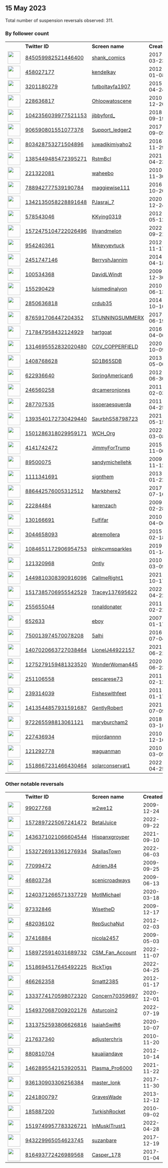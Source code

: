 
## 15 May 2023
Total number of suspension reversals observed: 311.

### By follower count
<table><tr><th></th><th align="left">Twitter ID</th><th align="left">Screen name</th>
<th align="left">Created</th><th align="left">Status</th><th align="left">Suspended</th><th align="left">Followers</th>
<tr><td><a href="https://pbs.twimg.com/profile_images/1342934151654232067/UNtn1x1s_normal.jpg"><img src="https://pbs.twimg.com/profile_images/1342934151654232067/UNtn1x1s_normal.jpg" width="40px" height="40px" align="center"/></a></td><td><a href="https://twitter.com/intent/user?user_id=845059982521446400">845059982521446400</a></td><td><a href="https://twitter.com/shank_comics">shank_comics</a></td><td>2017-03-23</td><td align="center"></td><td></td><td>273625</td></tr>
<tr><td><a href="https://pbs.twimg.com/profile_images/1418203776742092808/ZTva4WF4_normal.jpg"><img src="https://pbs.twimg.com/profile_images/1418203776742092808/ZTva4WF4_normal.jpg" width="40px" height="40px" align="center"/></a></td><td><a href="https://twitter.com/intent/user?user_id=458027177">458027177</a></td><td><a href="https://twitter.com/kendelkay">kendelkay</a></td><td>2012-01-08</td><td align="center"></td><td>2023-04-03</td><td>248287</td></tr>
<tr><td><a href="https://pbs.twimg.com/profile_images/1640495132788023298/TXuujCmA_normal.jpg"><img src="https://pbs.twimg.com/profile_images/1640495132788023298/TXuujCmA_normal.jpg" width="40px" height="40px" align="center"/></a></td><td><a href="https://twitter.com/intent/user?user_id=3201180279">3201180279</a></td><td><a href="https://twitter.com/futboltayfa1907">futboltayfa1907</a></td><td>2015-04-24</td><td align="center"></td><td>2022-08-20</td><td>205295</td></tr>
<tr><td><a href="https://pbs.twimg.com/profile_images/1340075038444273664/uY3pR0va_normal.jpg"><img src="https://pbs.twimg.com/profile_images/1340075038444273664/uY3pR0va_normal.jpg" width="40px" height="40px" align="center"/></a></td><td><a href="https://twitter.com/intent/user?user_id=228636817">228636817</a></td><td><a href="https://twitter.com/Ohloowatoscene">Ohloowatoscene</a></td><td>2010-12-20</td><td align="center"></td><td></td><td>143661</td></tr>
<tr><td><a href="https://pbs.twimg.com/profile_images/1645754639848034305/d3f7XFUR_normal.jpg"><img src="https://pbs.twimg.com/profile_images/1645754639848034305/d3f7XFUR_normal.jpg" width="40px" height="40px" align="center"/></a></td><td><a href="https://twitter.com/intent/user?user_id=1042356039977521153">1042356039977521153</a></td><td><a href="https://twitter.com/jibbyford_">jibbyford_</a></td><td>2018-09-19</td><td align="center"></td><td></td><td>139315</td></tr>
<tr><td><a href="https://pbs.twimg.com/profile_images/1646965821636333590/4oqGQL8B_normal.jpg"><img src="https://pbs.twimg.com/profile_images/1646965821636333590/4oqGQL8B_normal.jpg" width="40px" height="40px" align="center"/></a></td><td><a href="https://twitter.com/intent/user?user_id=906590801551077376">906590801551077376</a></td><td><a href="https://twitter.com/Support_ledger2">Support_ledger2</a></td><td>2017-09-09</td><td align="center"></td><td></td><td>50874</td></tr>
<tr><td><a href="https://pbs.twimg.com/profile_images/1264569707375427584/vHl41Rmm_normal.jpg"><img src="https://pbs.twimg.com/profile_images/1264569707375427584/vHl41Rmm_normal.jpg" width="40px" height="40px" align="center"/></a></td><td><a href="https://twitter.com/intent/user?user_id=803428753271504896">803428753271504896</a></td><td><a href="https://twitter.com/juwadikimiyaho2">juwadikimiyaho2</a></td><td>2016-11-29</td><td align="center"></td><td></td><td>30616</td></tr>
<tr><td><a href="https://pbs.twimg.com/profile_images/1650489392006594562/HwUW2PaT_normal.jpg"><img src="https://pbs.twimg.com/profile_images/1650489392006594562/HwUW2PaT_normal.jpg" width="40px" height="40px" align="center"/></a></td><td><a href="https://twitter.com/intent/user?user_id=1385449485472395271">1385449485472395271</a></td><td><a href="https://twitter.com/RstmBcl">RstmBcl</a></td><td>2021-04-23</td><td align="center"></td><td>2023-01-29</td><td>29168</td></tr>
<tr><td><a href="https://pbs.twimg.com/profile_images/1625109632027951112/6Dje9LT2_normal.jpg"><img src="https://pbs.twimg.com/profile_images/1625109632027951112/6Dje9LT2_normal.jpg" width="40px" height="40px" align="center"/></a></td><td><a href="https://twitter.com/intent/user?user_id=221322081">221322081</a></td><td><a href="https://twitter.com/waheebo">waheebo</a></td><td>2010-11-30</td><td align="center"></td><td>2023-01-19</td><td>25506</td></tr>
<tr><td><a href="https://pbs.twimg.com/profile_images/1346993909688225794/Gy3b9-mC_normal.jpg"><img src="https://pbs.twimg.com/profile_images/1346993909688225794/Gy3b9-mC_normal.jpg" width="40px" height="40px" align="center"/></a></td><td><a href="https://twitter.com/intent/user?user_id=788942777539190784">788942777539190784</a></td><td><a href="https://twitter.com/maggiewise111">maggiewise111</a></td><td>2016-10-20</td><td align="center"></td><td></td><td>18873</td></tr>
<tr><td><a href="https://pbs.twimg.com/profile_images/1639865346311225346/Yz5JVfN4_normal.jpg"><img src="https://pbs.twimg.com/profile_images/1639865346311225346/Yz5JVfN4_normal.jpg" width="40px" height="40px" align="center"/></a></td><td><a href="https://twitter.com/intent/user?user_id=1342135058228891648">1342135058228891648</a></td><td><a href="https://twitter.com/PJasraj_7">PJasraj_7</a></td><td>2020-12-24</td><td align="center"></td><td></td><td>17969</td></tr>
<tr><td><a href="https://pbs.twimg.com/profile_images/1545226600676921344/3BGJG1JZ_normal.jpg"><img src="https://pbs.twimg.com/profile_images/1545226600676921344/3BGJG1JZ_normal.jpg" width="40px" height="40px" align="center"/></a></td><td><a href="https://twitter.com/intent/user?user_id=578543046">578543046</a></td><td><a href="https://twitter.com/KKying0319">KKying0319</a></td><td>2012-05-12</td><td align="center"></td><td>2023-03-22</td><td>16157</td></tr>
<tr><td><a href="https://pbs.twimg.com/profile_images/1657301399540236293/d0_nrUWF_normal.jpg"><img src="https://pbs.twimg.com/profile_images/1657301399540236293/d0_nrUWF_normal.jpg" width="40px" height="40px" align="center"/></a></td><td><a href="https://twitter.com/intent/user?user_id=1572475104722026496">1572475104722026496</a></td><td><a href="https://twitter.com/lilyandmelon">lilyandmelon</a></td><td>2022-09-21</td><td align="center"></td><td>2023-05-12</td><td>11322</td></tr>
<tr><td><a href="https://pbs.twimg.com/profile_images/2861939236/976b0036573f5e9e342a9fc0460eb318_normal.jpeg"><img src="https://pbs.twimg.com/profile_images/2861939236/976b0036573f5e9e342a9fc0460eb318_normal.jpeg" width="40px" height="40px" align="center"/></a></td><td><a href="https://twitter.com/intent/user?user_id=954240361">954240361</a></td><td><a href="https://twitter.com/Mikeyyevtuck">Mikeyyevtuck</a></td><td>2012-11-17</td><td align="center"></td><td></td><td>10860</td></tr>
<tr><td><a href="https://pbs.twimg.com/profile_images/1640271545447710720/Yp1s211t_normal.jpg"><img src="https://pbs.twimg.com/profile_images/1640271545447710720/Yp1s211t_normal.jpg" width="40px" height="40px" align="center"/></a></td><td><a href="https://twitter.com/intent/user?user_id=2451747146">2451747146</a></td><td><a href="https://twitter.com/BerryshJannim">BerryshJannim</a></td><td>2014-04-18</td><td align="center"></td><td>2023-01-12</td><td>9356</td></tr>
<tr><td><a href="https://pbs.twimg.com/profile_images/1459598224721952768/aR0Oeu9a_normal.jpg"><img src="https://pbs.twimg.com/profile_images/1459598224721952768/aR0Oeu9a_normal.jpg" width="40px" height="40px" align="center"/></a></td><td><a href="https://twitter.com/intent/user?user_id=100534368">100534368</a></td><td><a href="https://twitter.com/DavidLWindt">DavidLWindt</a></td><td>2009-12-30</td><td align="center"></td><td>2022-07-22</td><td>9135</td></tr>
<tr><td><a href="https://pbs.twimg.com/profile_images/1376659046355337219/GNCBwXWj_normal.jpg"><img src="https://pbs.twimg.com/profile_images/1376659046355337219/GNCBwXWj_normal.jpg" width="40px" height="40px" align="center"/></a></td><td><a href="https://twitter.com/intent/user?user_id=155290429">155290429</a></td><td><a href="https://twitter.com/luismedinalyon">luismedinalyon</a></td><td>2010-06-13</td><td align="center"></td><td>2022-07-28</td><td>8475</td></tr>
<tr><td><a href="https://pbs.twimg.com/profile_images/1659961159582089217/0SeXfRSe_normal.jpg"><img src="https://pbs.twimg.com/profile_images/1659961159582089217/0SeXfRSe_normal.jpg" width="40px" height="40px" align="center"/></a></td><td><a href="https://twitter.com/intent/user?user_id=2850636818">2850636818</a></td><td><a href="https://twitter.com/crdub35">crdub35</a></td><td>2014-10-10</td><td align="center"></td><td></td><td>8128</td></tr>
<tr><td><a href="https://pbs.twimg.com/profile_images/1297934987178672129/7gZswZtF_normal.jpg"><img src="https://pbs.twimg.com/profile_images/1297934987178672129/7gZswZtF_normal.jpg" width="40px" height="40px" align="center"/></a></td><td><a href="https://twitter.com/intent/user?user_id=876591706447204352">876591706447204352</a></td><td><a href="https://twitter.com/STUNNINGSUMMERX">STUNNINGSUMMERX</a></td><td>2017-06-19</td><td align="center"></td><td></td><td>7732</td></tr>
<tr><td><a href="https://pbs.twimg.com/profile_images/1555297970974867456/3QQ5HfAB_normal.jpg"><img src="https://pbs.twimg.com/profile_images/1555297970974867456/3QQ5HfAB_normal.jpg" width="40px" height="40px" align="center"/></a></td><td><a href="https://twitter.com/intent/user?user_id=717847958432124929">717847958432124929</a></td><td><a href="https://twitter.com/hartgoat">hartgoat</a></td><td>2016-04-06</td><td align="center"></td><td>2023-05-04</td><td>7698</td></tr>
<tr><td><a href="https://pbs.twimg.com/profile_images/1552514344063229957/EGh2n_2c_normal.jpg"><img src="https://pbs.twimg.com/profile_images/1552514344063229957/EGh2n_2c_normal.jpg" width="40px" height="40px" align="center"/></a></td><td><a href="https://twitter.com/intent/user?user_id=1314695552832020480">1314695552832020480</a></td><td><a href="https://twitter.com/COV_COPPERFIELD">COV_COPPERFIELD</a></td><td>2020-10-09</td><td align="center"></td><td>2022-07-31</td><td>7430</td></tr>
<tr><td><a href="https://pbs.twimg.com/profile_images/1626261464830074880/5VIZ0yRv_normal.jpg"><img src="https://pbs.twimg.com/profile_images/1626261464830074880/5VIZ0yRv_normal.jpg" width="40px" height="40px" align="center"/></a></td><td><a href="https://twitter.com/intent/user?user_id=1408768628">1408768628</a></td><td><a href="https://twitter.com/SD1B65SDB">SD1B65SDB</a></td><td>2013-05-06</td><td align="center"></td><td>2023-01-19</td><td>7018</td></tr>
<tr><td><a href="https://pbs.twimg.com/profile_images/1060371151241797632/aJBrAJCw_normal.jpg"><img src="https://pbs.twimg.com/profile_images/1060371151241797632/aJBrAJCw_normal.jpg" width="40px" height="40px" align="center"/></a></td><td><a href="https://twitter.com/intent/user?user_id=622936640">622936640</a></td><td><a href="https://twitter.com/SpringAmerican6">SpringAmerican6</a></td><td>2012-06-30</td><td align="center"></td><td></td><td>6830</td></tr>
<tr><td><a href="https://pbs.twimg.com/profile_images/830900931533238273/t5mBwD7i_normal.jpg"><img src="https://pbs.twimg.com/profile_images/830900931533238273/t5mBwD7i_normal.jpg" width="40px" height="40px" align="center"/></a></td><td><a href="https://twitter.com/intent/user?user_id=246560258">246560258</a></td><td><a href="https://twitter.com/drcameronjones">drcameronjones</a></td><td>2011-02-03</td><td align="center"></td><td>2022-08-17</td><td>6047</td></tr>
<tr><td><a href="https://pbs.twimg.com/profile_images/1215845755799384065/Cs3TH5hD_normal.jpg"><img src="https://pbs.twimg.com/profile_images/1215845755799384065/Cs3TH5hD_normal.jpg" width="40px" height="40px" align="center"/></a></td><td><a href="https://twitter.com/intent/user?user_id=287707535">287707535</a></td><td><a href="https://twitter.com/issoeraesquerda">issoeraesquerda</a></td><td>2011-04-25</td><td align="center"></td><td></td><td>5746</td></tr>
<tr><td><a href="https://pbs.twimg.com/profile_images/1426139290363305988/QNF3AHmy_normal.jpg"><img src="https://pbs.twimg.com/profile_images/1426139290363305988/QNF3AHmy_normal.jpg" width="40px" height="40px" align="center"/></a></td><td><a href="https://twitter.com/intent/user?user_id=1393540172730429440">1393540172730429440</a></td><td><a href="https://twitter.com/SaurbhS58798723">SaurbhS58798723</a></td><td>2021-05-15</td><td align="center"></td><td></td><td>5443</td></tr>
<tr><td><a href="https://pbs.twimg.com/profile_images/1506151990459449348/QWmRwYAm_normal.jpg"><img src="https://pbs.twimg.com/profile_images/1506151990459449348/QWmRwYAm_normal.jpg" width="40px" height="40px" align="center"/></a></td><td><a href="https://twitter.com/intent/user?user_id=1501286318029959171">1501286318029959171</a></td><td><a href="https://twitter.com/WCH_Org">WCH_Org</a></td><td>2022-03-08</td><td align="center"></td><td>2022-07-26</td><td>5314</td></tr>
<tr><td><a href="https://pbs.twimg.com/profile_images/1661397848028766210/QClggBwT_normal.jpg"><img src="https://pbs.twimg.com/profile_images/1661397848028766210/QClggBwT_normal.jpg" width="40px" height="40px" align="center"/></a></td><td><a href="https://twitter.com/intent/user?user_id=4141742472">4141742472</a></td><td><a href="https://twitter.com/JimmyForTrump">JimmyForTrump</a></td><td>2015-11-06</td><td align="center"></td><td></td><td>4164</td></tr>
<tr><td><a href="https://pbs.twimg.com/profile_images/1653191436580409344/69kkXnpm_normal.jpg"><img src="https://pbs.twimg.com/profile_images/1653191436580409344/69kkXnpm_normal.jpg" width="40px" height="40px" align="center"/></a></td><td><a href="https://twitter.com/intent/user?user_id=89500075">89500075</a></td><td><a href="https://twitter.com/sandymichellehk">sandymichellehk</a></td><td>2009-11-12</td><td align="center"></td><td></td><td>3777</td></tr>
<tr><td><a href="https://pbs.twimg.com/profile_images/1537542218919051266/bAlcFhKr_normal.jpg"><img src="https://pbs.twimg.com/profile_images/1537542218919051266/bAlcFhKr_normal.jpg" width="40px" height="40px" align="center"/></a></td><td><a href="https://twitter.com/intent/user?user_id=1111341691">1111341691</a></td><td><a href="https://twitter.com/signthem">signthem</a></td><td>2013-01-22</td><td align="center"></td><td>2023-02-02</td><td>3565</td></tr>
<tr><td><a href="https://pbs.twimg.com/profile_images/918714585372246016/jna_GS-I_normal.jpg"><img src="https://pbs.twimg.com/profile_images/918714585372246016/jna_GS-I_normal.jpg" width="40px" height="40px" align="center"/></a></td><td><a href="https://twitter.com/intent/user?user_id=886442576005312512">886442576005312512</a></td><td><a href="https://twitter.com/Markbhere2">Markbhere2</a></td><td>2017-07-16</td><td align="center"></td><td></td><td>3404</td></tr>
<tr><td><a href="https://pbs.twimg.com/profile_images/1379808868943937538/Qu00Syli_normal.jpg"><img src="https://pbs.twimg.com/profile_images/1379808868943937538/Qu00Syli_normal.jpg" width="40px" height="40px" align="center"/></a></td><td><a href="https://twitter.com/intent/user?user_id=22284484">22284484</a></td><td><a href="https://twitter.com/karenzach">karenzach</a></td><td>2009-02-28</td><td align="center"></td><td></td><td>3141</td></tr>
<tr><td><a href="https://pbs.twimg.com/profile_images/997494808875708418/k363kDzp_normal.jpg"><img src="https://pbs.twimg.com/profile_images/997494808875708418/k363kDzp_normal.jpg" width="40px" height="40px" align="center"/></a></td><td><a href="https://twitter.com/intent/user?user_id=130166691">130166691</a></td><td><a href="https://twitter.com/Fulfifar">Fulfifar</a></td><td>2010-04-06</td><td align="center"></td><td>2023-03-27</td><td>3088</td></tr>
<tr><td><a href="https://pbs.twimg.com/profile_images/1414284820872671232/VK5g-GIo_normal.jpg"><img src="https://pbs.twimg.com/profile_images/1414284820872671232/VK5g-GIo_normal.jpg" width="40px" height="40px" align="center"/></a></td><td><a href="https://twitter.com/intent/user?user_id=3044658093">3044658093</a></td><td><a href="https://twitter.com/abremollera">abremollera</a></td><td>2015-02-18</td><td align="center"></td><td>2022-09-23</td><td>2860</td></tr>
<tr><td><a href="https://pbs.twimg.com/profile_images/1659553660123353088/EnjBEZAG_normal.jpg"><img src="https://pbs.twimg.com/profile_images/1659553660123353088/EnjBEZAG_normal.jpg" width="40px" height="40px" align="center"/></a></td><td><a href="https://twitter.com/intent/user?user_id=1084651172906954753">1084651172906954753</a></td><td><a href="https://twitter.com/pinkcvmsparkles">pinkcvmsparkles</a></td><td>2019-01-14</td><td align="center"></td><td></td><td>2649</td></tr>
<tr><td><a href="https://pbs.twimg.com/profile_images/1657964450681331713/HBJcl_Yz_normal.jpg"><img src="https://pbs.twimg.com/profile_images/1657964450681331713/HBJcl_Yz_normal.jpg" width="40px" height="40px" align="center"/></a></td><td><a href="https://twitter.com/intent/user?user_id=121320968">121320968</a></td><td><a href="https://twitter.com/Ontly">Ontly</a></td><td>2010-03-09</td><td align="center"></td><td></td><td>2509</td></tr>
<tr><td><a href="https://pbs.twimg.com/profile_images/1643949511239139329/9UBmiW5b_normal.jpg"><img src="https://pbs.twimg.com/profile_images/1643949511239139329/9UBmiW5b_normal.jpg" width="40px" height="40px" align="center"/></a></td><td><a href="https://twitter.com/intent/user?user_id=1449810308390916096">1449810308390916096</a></td><td><a href="https://twitter.com/CallmeRight1">CallmeRight1</a></td><td>2021-10-17</td><td align="center"></td><td>2023-05-03</td><td>2332</td></tr>
<tr><td><a href="https://pbs.twimg.com/profile_images/1581042874820558848/RPGEKdgX_normal.jpg"><img src="https://pbs.twimg.com/profile_images/1581042874820558848/RPGEKdgX_normal.jpg" width="40px" height="40px" align="center"/></a></td><td><a href="https://twitter.com/intent/user?user_id=1517385706955542529">1517385706955542529</a></td><td><a href="https://twitter.com/Tracey137695622">Tracey137695622</a></td><td>2022-04-22</td><td align="center"></td><td>2023-05-02</td><td>2220</td></tr>
<tr><td><a href="https://pbs.twimg.com/profile_images/1540101573057155084/qXRhds8P_normal.png"><img src="https://pbs.twimg.com/profile_images/1540101573057155084/qXRhds8P_normal.png" width="40px" height="40px" align="center"/></a></td><td><a href="https://twitter.com/intent/user?user_id=255655044">255655044</a></td><td><a href="https://twitter.com/ronaldonater">ronaldonater</a></td><td>2011-02-21</td><td align="center"></td><td>2022-07-15</td><td>2207</td></tr>
<tr><td><a href="https://pbs.twimg.com/profile_images/1656149813774237697/XSEXEFVo_normal.jpg"><img src="https://pbs.twimg.com/profile_images/1656149813774237697/XSEXEFVo_normal.jpg" width="40px" height="40px" align="center"/></a></td><td><a href="https://twitter.com/intent/user?user_id=652633">652633</a></td><td><a href="https://twitter.com/eboy">eboy</a></td><td>2007-01-17</td><td align="center"></td><td></td><td>2206</td></tr>
<tr><td><a href="https://pbs.twimg.com/profile_images/875658522779803650/m45i29DK_normal.jpg"><img src="https://pbs.twimg.com/profile_images/875658522779803650/m45i29DK_normal.jpg" width="40px" height="40px" align="center"/></a></td><td><a href="https://twitter.com/intent/user?user_id=750013974570078208">750013974570078208</a></td><td><a href="https://twitter.com/5alhi">5alhi</a></td><td>2016-07-04</td><td align="center"></td><td>2022-08-02</td><td>2138</td></tr>
<tr><td><a href="https://pbs.twimg.com/profile_images/1659950750552977409/eGABXS9L_normal.jpg"><img src="https://pbs.twimg.com/profile_images/1659950750552977409/eGABXS9L_normal.jpg" width="40px" height="40px" align="center"/></a></td><td><a href="https://twitter.com/intent/user?user_id=1407020663727038464">1407020663727038464</a></td><td><a href="https://twitter.com/LionelJ44922157">LionelJ44922157</a></td><td>2021-06-21</td><td align="center"></td><td>2023-01-20</td><td>2090</td></tr>
<tr><td><a href="https://pbs.twimg.com/profile_images/1275618282893127680/cazx_n2Z_normal.jpg"><img src="https://pbs.twimg.com/profile_images/1275618282893127680/cazx_n2Z_normal.jpg" width="40px" height="40px" align="center"/></a></td><td><a href="https://twitter.com/intent/user?user_id=1275279159481323520">1275279159481323520</a></td><td><a href="https://twitter.com/WonderWoman445">WonderWoman445</a></td><td>2020-06-23</td><td align="center"></td><td></td><td>2052</td></tr>
<tr><td><a href="https://pbs.twimg.com/profile_images/1513533070565163019/zwFl8hRM_normal.jpg"><img src="https://pbs.twimg.com/profile_images/1513533070565163019/zwFl8hRM_normal.jpg" width="40px" height="40px" align="center"/></a></td><td><a href="https://twitter.com/intent/user?user_id=251106558">251106558</a></td><td><a href="https://twitter.com/pescarese73">pescarese73</a></td><td>2011-02-12</td><td align="center"></td><td>2022-07-04</td><td>2017</td></tr>
<tr><td><a href="https://pbs.twimg.com/profile_images/849326591616458753/gOHGk9Kd_normal.jpg"><img src="https://pbs.twimg.com/profile_images/849326591616458753/gOHGk9Kd_normal.jpg" width="40px" height="40px" align="center"/></a></td><td><a href="https://twitter.com/intent/user?user_id=239314039">239314039</a></td><td><a href="https://twitter.com/Fisheswithfeet">Fisheswithfeet</a></td><td>2011-01-17</td><td align="center"></td><td></td><td>1921</td></tr>
<tr><td><a href="https://pbs.twimg.com/profile_images/1413546802792615942/zXAxHYqg_normal.jpg"><img src="https://pbs.twimg.com/profile_images/1413546802792615942/zXAxHYqg_normal.jpg" width="40px" height="40px" align="center"/></a></td><td><a href="https://twitter.com/intent/user?user_id=1413544857931591687">1413544857931591687</a></td><td><a href="https://twitter.com/GentlyRobert">GentlyRobert</a></td><td>2021-07-09</td><td align="center"></td><td>2022-12-20</td><td>1794</td></tr>
<tr><td><a href="https://pbs.twimg.com/profile_images/1059161447744233472/naidU7pZ_normal.jpg"><img src="https://pbs.twimg.com/profile_images/1059161447744233472/naidU7pZ_normal.jpg" width="40px" height="40px" align="center"/></a></td><td><a href="https://twitter.com/intent/user?user_id=972265598813061121">972265598813061121</a></td><td><a href="https://twitter.com/maryburcham2">maryburcham2</a></td><td>2018-03-10</td><td align="center"></td><td></td><td>1760</td></tr>
<tr><td><a href="https://pbs.twimg.com/profile_images/1557912578231353348/2yGlOk1v_normal.jpg"><img src="https://pbs.twimg.com/profile_images/1557912578231353348/2yGlOk1v_normal.jpg" width="40px" height="40px" align="center"/></a></td><td><a href="https://twitter.com/intent/user?user_id=227436934">227436934</a></td><td><a href="https://twitter.com/mjjordannnn">mjjordannnn</a></td><td>2010-12-16</td><td align="center"></td><td>2023-04-21</td><td>1637</td></tr>
<tr><td><a href="https://pbs.twimg.com/profile_images/1566556473693454339/bOO7ltBF_normal.jpg"><img src="https://pbs.twimg.com/profile_images/1566556473693454339/bOO7ltBF_normal.jpg" width="40px" height="40px" align="center"/></a></td><td><a href="https://twitter.com/intent/user?user_id=121292778">121292778</a></td><td><a href="https://twitter.com/waguanman">waguanman</a></td><td>2010-03-09</td><td align="center"></td><td>2023-02-05</td><td>1578</td></tr>
<tr><td><a href="https://abs.twimg.com/sticky/default_profile_images/default_profile_normal.png"><img src="https://abs.twimg.com/sticky/default_profile_images/default_profile_normal.png" width="40px" height="40px" align="center"/></a></td><td><a href="https://twitter.com/intent/user?user_id=1518667231466430464">1518667231466430464</a></td><td><a href="https://twitter.com/solarconservat1">solarconservat1</a></td><td>2022-04-25</td><td align="center"></td><td>2023-03-27</td><td>1511</td></tr>
</table>

### Other notable reversals
<table><tr><th></th><th align="left">Twitter ID</th><th align="left">Screen name</th>
<th align="left">Created</th><th align="left">Status</th><th align="left">Suspended</th><th align="left">Followers</th>
<tr><td><a href="https://abs.twimg.com/sticky/default_profile_images/default_profile_normal.png"><img src="https://abs.twimg.com/sticky/default_profile_images/default_profile_normal.png" width="40px" height="40px" align="center"/></a></td><td><a href="https://twitter.com/intent/user?user_id=99027768">99027768</a></td><td><a href="https://twitter.com/w2we12">w2we12</a></td><td>2009-12-24</td><td align="center"></td><td>2023-05-02</td><td>2</td></tr>
<tr><td><a href="https://pbs.twimg.com/profile_images/1624717240036921344/KvvqfhXJ_normal.jpg"><img src="https://pbs.twimg.com/profile_images/1624717240036921344/KvvqfhXJ_normal.jpg" width="40px" height="40px" align="center"/></a></td><td><a href="https://twitter.com/intent/user?user_id=1572897225067241472">1572897225067241472</a></td><td><a href="https://twitter.com/BetalJuice">BetalJuice</a></td><td>2022-09-22</td><td align="center"></td><td>2023-02-28</td><td>179</td></tr>
<tr><td><a href="https://pbs.twimg.com/profile_images/1658693948368617472/HymflfQz_normal.jpg"><img src="https://pbs.twimg.com/profile_images/1658693948368617472/HymflfQz_normal.jpg" width="40px" height="40px" align="center"/></a></td><td><a href="https://twitter.com/intent/user?user_id=1436371021066604544">1436371021066604544</a></td><td><a href="https://twitter.com/Hispanxgroyper">Hispanxgroyper</a></td><td>2021-09-10</td><td align="center"></td><td>2023-05-03</td><td>1237</td></tr>
<tr><td><a href="https://pbs.twimg.com/profile_images/1532737239435792385/QPtVSQbA_normal.jpg"><img src="https://pbs.twimg.com/profile_images/1532737239435792385/QPtVSQbA_normal.jpg" width="40px" height="40px" align="center"/></a></td><td><a href="https://twitter.com/intent/user?user_id=1532726913361276934">1532726913361276934</a></td><td><a href="https://twitter.com/SkallasTown">SkallasTown</a></td><td>2022-06-03</td><td align="center"></td><td>2022-10-17</td><td>887</td></tr>
<tr><td><a href="https://pbs.twimg.com/profile_images/1521342433560346624/2vsjySY1_normal.jpg"><img src="https://pbs.twimg.com/profile_images/1521342433560346624/2vsjySY1_normal.jpg" width="40px" height="40px" align="center"/></a></td><td><a href="https://twitter.com/intent/user?user_id=77099472">77099472</a></td><td><a href="https://twitter.com/AdrienJ84">AdrienJ84</a></td><td>2009-09-25</td><td align="center"></td><td>2022-12-14</td><td>20</td></tr>
<tr><td><a href="https://abs.twimg.com/sticky/default_profile_images/default_profile_normal.png"><img src="https://abs.twimg.com/sticky/default_profile_images/default_profile_normal.png" width="40px" height="40px" align="center"/></a></td><td><a href="https://twitter.com/intent/user?user_id=46803734">46803734</a></td><td><a href="https://twitter.com/scenicroadways">scenicroadways</a></td><td>2009-06-13</td><td align="center"></td><td>2023-03-24</td><td>3</td></tr>
<tr><td><a href="https://pbs.twimg.com/profile_images/1658590131001999360/y_4wyx1h_normal.jpg"><img src="https://pbs.twimg.com/profile_images/1658590131001999360/y_4wyx1h_normal.jpg" width="40px" height="40px" align="center"/></a></td><td><a href="https://twitter.com/intent/user?user_id=1240371266571337729">1240371266571337729</a></td><td><a href="https://twitter.com/MotlMichael">MotlMichael</a></td><td>2020-03-18</td><td align="center"></td><td>2022-11-29</td><td>45</td></tr>
<tr><td><a href="https://pbs.twimg.com/profile_images/1657337594961616896/gbxenXhL_normal.jpg"><img src="https://pbs.twimg.com/profile_images/1657337594961616896/gbxenXhL_normal.jpg" width="40px" height="40px" align="center"/></a></td><td><a href="https://twitter.com/intent/user?user_id=97332846">97332846</a></td><td><a href="https://twitter.com/WisetheD">WisetheD</a></td><td>2009-12-17</td><td align="center"></td><td>2022-12-10</td><td>290</td></tr>
<tr><td><a href="https://pbs.twimg.com/profile_images/1659145340333838336/_JH6DzVy_normal.jpg"><img src="https://pbs.twimg.com/profile_images/1659145340333838336/_JH6DzVy_normal.jpg" width="40px" height="40px" align="center"/></a></td><td><a href="https://twitter.com/intent/user?user_id=482036102">482036102</a></td><td><a href="https://twitter.com/RepSuchaNut">RepSuchaNut</a></td><td>2012-02-03</td><td align="center"></td><td>2022-12-12</td><td>258</td></tr>
<tr><td><a href="https://pbs.twimg.com/profile_images/1341844604275056640/4fd4vyyC_normal.jpg"><img src="https://pbs.twimg.com/profile_images/1341844604275056640/4fd4vyyC_normal.jpg" width="40px" height="40px" align="center"/></a></td><td><a href="https://twitter.com/intent/user?user_id=37416884">37416884</a></td><td><a href="https://twitter.com/nicola2457">nicola2457</a></td><td>2009-05-03</td><td align="center"></td><td>2023-04-26</td><td>41</td></tr>
<tr><td><a href="https://pbs.twimg.com/profile_images/1657693449284354048/-vE99E3k_normal.jpg"><img src="https://pbs.twimg.com/profile_images/1657693449284354048/-vE99E3k_normal.jpg" width="40px" height="40px" align="center"/></a></td><td><a href="https://twitter.com/intent/user?user_id=1589725914031689732">1589725914031689732</a></td><td><a href="https://twitter.com/CSM_Fan_Account">CSM_Fan_Account</a></td><td>2022-11-07</td><td align="center"></td><td>2023-05-02</td><td>56</td></tr>
<tr><td><a href="https://pbs.twimg.com/profile_images/1611761571922944002/dr_c-m4D_normal.jpg"><img src="https://pbs.twimg.com/profile_images/1611761571922944002/dr_c-m4D_normal.jpg" width="40px" height="40px" align="center"/></a></td><td><a href="https://twitter.com/intent/user?user_id=1518694517645492225">1518694517645492225</a></td><td><a href="https://twitter.com/RickTigs">RickTigs</a></td><td>2022-04-25</td><td align="center"></td><td>2023-04-28</td><td>293</td></tr>
<tr><td><a href="https://pbs.twimg.com/profile_images/1657859634223349762/6Vl7aqoG_normal.jpg"><img src="https://pbs.twimg.com/profile_images/1657859634223349762/6Vl7aqoG_normal.jpg" width="40px" height="40px" align="center"/></a></td><td><a href="https://twitter.com/intent/user?user_id=466262358">466262358</a></td><td><a href="https://twitter.com/Smatt2385">Smatt2385</a></td><td>2012-01-17</td><td align="center"></td><td>2023-04-02</td><td>39</td></tr>
<tr><td><a href="https://pbs.twimg.com/profile_images/1492087178612125698/TL-p6OHi_normal.jpg"><img src="https://pbs.twimg.com/profile_images/1492087178612125698/TL-p6OHi_normal.jpg" width="40px" height="40px" align="center"/></a></td><td><a href="https://twitter.com/intent/user?user_id=1333774170598072320">1333774170598072320</a></td><td><a href="https://twitter.com/Concern70359697">Concern70359697</a></td><td>2020-12-01</td><td align="center"></td><td>2022-10-12</td><td>640</td></tr>
<tr><td><a href="https://pbs.twimg.com/profile_images/1549385772075188225/_6wrt0zl_normal.jpg"><img src="https://pbs.twimg.com/profile_images/1549385772075188225/_6wrt0zl_normal.jpg" width="40px" height="40px" align="center"/></a></td><td><a href="https://twitter.com/intent/user?user_id=1549370687009202176">1549370687009202176</a></td><td><a href="https://twitter.com/Asturcoin2">Asturcoin2</a></td><td>2022-07-19</td><td align="center"></td><td>2023-03-17</td><td>796</td></tr>
<tr><td><a href="https://pbs.twimg.com/profile_images/1482823081274052608/YdAx7QL1_normal.jpg"><img src="https://pbs.twimg.com/profile_images/1482823081274052608/YdAx7QL1_normal.jpg" width="40px" height="40px" align="center"/></a></td><td><a href="https://twitter.com/intent/user?user_id=1313752593806626816">1313752593806626816</a></td><td><a href="https://twitter.com/IsaiahSwift6">IsaiahSwift6</a></td><td>2020-10-07</td><td align="center"></td><td>2023-01-26</td><td>173</td></tr>
<tr><td><a href="https://pbs.twimg.com/profile_images/1634594778003439617/n2QIejIn_normal.jpg"><img src="https://pbs.twimg.com/profile_images/1634594778003439617/n2QIejIn_normal.jpg" width="40px" height="40px" align="center"/></a></td><td><a href="https://twitter.com/intent/user?user_id=217637340">217637340</a></td><td><a href="https://twitter.com/adjusterchris">adjusterchris</a></td><td>2010-11-20</td><td align="center"></td><td>2023-03-13</td><td>7</td></tr>
<tr><td><a href="https://pbs.twimg.com/profile_images/378800000305934311/4664e45b110f9df56cc2e89f27bc7c88_normal.jpeg"><img src="https://pbs.twimg.com/profile_images/378800000305934311/4664e45b110f9df56cc2e89f27bc7c88_normal.jpeg" width="40px" height="40px" align="center"/></a></td><td><a href="https://twitter.com/intent/user?user_id=880810704">880810704</a></td><td><a href="https://twitter.com/kauaiiandave">kauaiiandave</a></td><td>2012-10-14</td><td align="center"></td><td>2022-10-29</td><td>1476</td></tr>
<tr><td><a href="https://pbs.twimg.com/profile_images/1658296747830005760/ju_95E3L_normal.jpg"><img src="https://pbs.twimg.com/profile_images/1658296747830005760/ju_95E3L_normal.jpg" width="40px" height="40px" align="center"/></a></td><td><a href="https://twitter.com/intent/user?user_id=1462895542153920531">1462895542153920531</a></td><td><a href="https://twitter.com/Plasma_Pro6000">Plasma_Pro6000</a></td><td>2021-11-22</td><td align="center"></td><td>2022-05-25</td><td>17</td></tr>
<tr><td><a href="https://pbs.twimg.com/profile_images/1364097620533256195/wlZWb4q7_normal.jpg"><img src="https://pbs.twimg.com/profile_images/1364097620533256195/wlZWb4q7_normal.jpg" width="40px" height="40px" align="center"/></a></td><td><a href="https://twitter.com/intent/user?user_id=936130903306256384">936130903306256384</a></td><td><a href="https://twitter.com/master_lonk">master_lonk</a></td><td>2017-11-30</td><td align="center"></td><td>2022-10-31</td><td>12</td></tr>
<tr><td><a href="https://pbs.twimg.com/profile_images/634158562596392961/hPdUH2Jr_normal.jpg"><img src="https://pbs.twimg.com/profile_images/634158562596392961/hPdUH2Jr_normal.jpg" width="40px" height="40px" align="center"/></a></td><td><a href="https://twitter.com/intent/user?user_id=2241800797">2241800797</a></td><td><a href="https://twitter.com/GravesWade">GravesWade</a></td><td>2013-12-12</td><td align="center"></td><td>2023-01-16</td><td>105</td></tr>
<tr><td><a href="https://pbs.twimg.com/profile_images/1555340899974094849/zJaP_G0l_normal.jpg"><img src="https://pbs.twimg.com/profile_images/1555340899974094849/zJaP_G0l_normal.jpg" width="40px" height="40px" align="center"/></a></td><td><a href="https://twitter.com/intent/user?user_id=185887200">185887200</a></td><td><a href="https://twitter.com/TurkishRocket">TurkishRocket</a></td><td>2010-09-02</td><td align="center"></td><td>2023-01-10</td><td>553</td></tr>
<tr><td><a href="https://pbs.twimg.com/profile_images/1584257640779186179/AI2QVrOL_normal.jpg"><img src="https://pbs.twimg.com/profile_images/1584257640779186179/AI2QVrOL_normal.jpg" width="40px" height="40px" align="center"/></a></td><td><a href="https://twitter.com/intent/user?user_id=1519749957783326721">1519749957783326721</a></td><td><a href="https://twitter.com/InMuskITrust1">InMuskITrust1</a></td><td>2022-04-28</td><td align="center"></td><td>2023-03-21</td><td>87</td></tr>
<tr><td><a href="https://pbs.twimg.com/profile_images/1649927652634148864/jnhhBdlJ_normal.jpg"><img src="https://pbs.twimg.com/profile_images/1649927652634148864/jnhhBdlJ_normal.jpg" width="40px" height="40px" align="center"/></a></td><td><a href="https://twitter.com/intent/user?user_id=943229965054623745">943229965054623745</a></td><td><a href="https://twitter.com/suzanbare">suzanbare</a></td><td>2017-12-19</td><td align="center"></td><td>2023-05-04</td><td>1</td></tr>
<tr><td><a href="https://pbs.twimg.com/profile_images/1227334642967220231/dYYQk4f8_normal.jpg"><img src="https://pbs.twimg.com/profile_images/1227334642967220231/dYYQk4f8_normal.jpg" width="40px" height="40px" align="center"/></a></td><td><a href="https://twitter.com/intent/user?user_id=816493772426989568">816493772426989568</a></td><td><a href="https://twitter.com/Casper_178">Casper_178</a></td><td>2017-01-04</td><td align="center">🔒</td><td>2023-05-11</td><td>7</td></tr>
</table>
